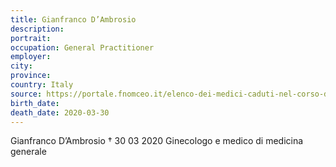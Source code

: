 ```yaml
---
title: Gianfranco D’Ambrosio
description: 
portrait: 
occupation: General Practitioner
employer: 
city: 
province: 
country: Italy
source: https://portale.fnomceo.it/elenco-dei-medici-caduti-nel-corso-dellepidemia-di-covid-19/
birth_date: 
death_date: 2020-03-30
---
```


Gianfranco D’Ambrosio † 30 03 2020
Ginecologo e medico di medicina generale